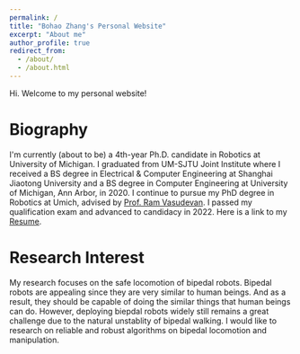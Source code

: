 ```yaml
---
permalink: /
title: "Bohao Zhang's Personal Website"
excerpt: "About me"
author_profile: true
redirect_from: 
  - /about/
  - /about.html
---
```


Hi. Welcome to my personal website!

Biography
======
I'm currently (about to be) a 4th-year Ph.D. candidate in Robotics at University of Michigan. I graduated from UM-SJTU Joint Institute where I received a BS degree in Electrical & Computer Engineering at Shanghai Jiaotong University and a BS degree in Computer Engineering at University of Michigan, Ann Arbor, in 2020. 
I continue to pursue my PhD degree in Robotics at Umich, advised by [Prof. Ram Vasudevan](http://www.roahmlab.com/ram-personal). I passed my qualification exam and advanced to candidacy in 2022.
Here is a link to my [Resume](https://github.com/Cfather/jimzhang.github.io/blob/master/images/Bohao_Zhang_Resume.pdf).

Research Interest
======
My research focuses on the safe locomotion of bipedal robots. Bipedal robots are appealing since they are very similar to human beings. And as a result, they should be capable of doing the similar things that human beings can do.
However, deploying biepdal robots widely still remains a great challenge due to the natural unstablity of bipedal walking. I would like to research on reliable and robust algorithms on bipedal locomotion and manipulation.